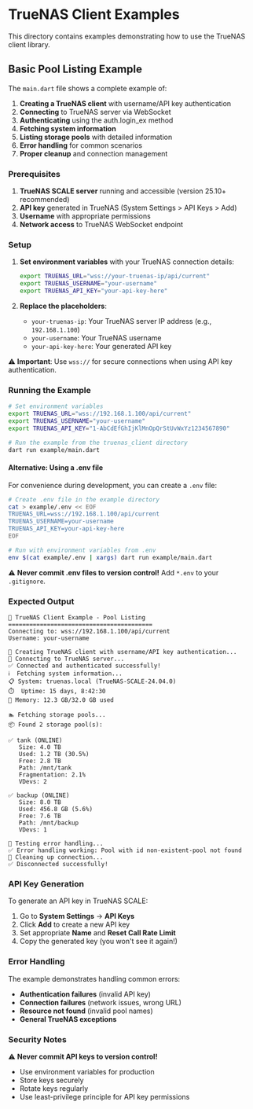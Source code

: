 # TrueNAS Client Examples

This directory contains examples demonstrating how to use the TrueNAS client library.

## Basic Pool Listing Example

The `main.dart` file shows a complete example of:

1. **Creating a TrueNAS client** with username/API key authentication
2. **Connecting** to TrueNAS server via WebSocket
3. **Authenticating** using the auth.login_ex method
4. **Fetching system information**
5. **Listing storage pools** with detailed information
6. **Error handling** for common scenarios
7. **Proper cleanup** and connection management

### Prerequisites

1. **TrueNAS SCALE server** running and accessible (version 25.10+ recommended)
2. **API key** generated in TrueNAS (System Settings > API Keys > Add)
3. **Username** with appropriate permissions
4. **Network access** to TrueNAS WebSocket endpoint

### Setup

1. **Set environment variables** with your TrueNAS connection details:
   ```bash
   export TRUENAS_URL="wss://your-truenas-ip/api/current"
   export TRUENAS_USERNAME="your-username"
   export TRUENAS_API_KEY="your-api-key-here"
   ```

2. **Replace the placeholders**:
   - `your-truenas-ip`: Your TrueNAS server IP address (e.g., `192.168.1.100`)
   - `your-username`: Your TrueNAS username
   - `your-api-key-here`: Your generated API key

⚠️ **Important**: Use `wss://` for secure connections when using API key authentication.

### Running the Example

```bash
# Set environment variables
export TRUENAS_URL="wss://192.168.1.100/api/current"
export TRUENAS_USERNAME="your-username"
export TRUENAS_API_KEY="1-AbCdEfGhIjKlMnOpQrStUvWxYz1234567890"

# Run the example from the truenas_client directory
dart run example/main.dart
```

#### Alternative: Using a .env file

For convenience during development, you can create a `.env` file:

```bash
# Create .env file in the example directory
cat > example/.env << EOF
TRUENAS_URL=wss://192.168.1.100/api/current
TRUENAS_USERNAME=your-username
TRUENAS_API_KEY=your-api-key-here
EOF

# Run with environment variables from .env
env $(cat example/.env | xargs) dart run example/main.dart
```

⚠️ **Never commit .env files to version control!** Add `*.env` to your `.gitignore`.

### Expected Output

```
🔧 TrueNAS Client Example - Pool Listing
=========================================
Connecting to: wss://192.168.1.100/api/current
Username: your-username

📡 Creating TrueNAS client with username/API key authentication...
🔌 Connecting to TrueNAS server...
✅ Connected and authenticated successfully!
ℹ️  Fetching system information...
📋 System: truenas.local (TrueNAS-SCALE-24.04.0)
⏱️  Uptime: 15 days, 8:42:30
💾 Memory: 12.3 GB/32.0 GB used

🏊 Fetching storage pools...
📦 Found 2 storage pool(s):

✅ tank (ONLINE)
   Size: 4.0 TB
   Used: 1.2 TB (30.5%)
   Free: 2.8 TB
   Path: /mnt/tank
   Fragmentation: 2.1%
   VDevs: 2

✅ backup (ONLINE)
   Size: 8.0 TB
   Used: 456.8 GB (5.6%)
   Free: 7.6 TB
   Path: /mnt/backup
   VDevs: 1

🧪 Testing error handling...
✅ Error handling working: Pool with id non-existent-pool not found
🧹 Cleaning up connection...
✅ Disconnected successfully!
```

### API Key Generation

To generate an API key in TrueNAS SCALE:

1. Go to **System Settings** → **API Keys**
2. Click **Add** to create a new API key
3. Set appropriate **Name** and **Reset Call Rate Limit**
4. Copy the generated key (you won't see it again!)

### Error Handling

The example demonstrates handling common errors:

- **Authentication failures** (invalid API key)
- **Connection failures** (network issues, wrong URL)
- **Resource not found** (invalid pool names)
- **General TrueNAS exceptions**

### Security Notes

⚠️ **Never commit API keys to version control!**

- Use environment variables for production
- Store keys securely
- Rotate keys regularly
- Use least-privilege principle for API key permissions
